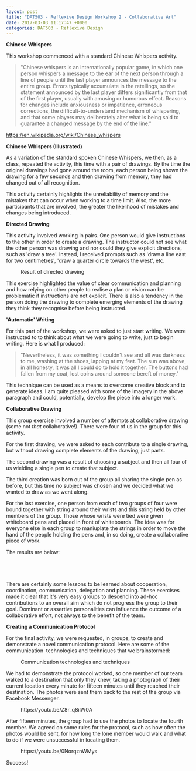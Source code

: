 ```yaml
---
layout: post
title: "DAT503 - Reflexive Design Workshop 2 - Collaborative Art"
date: 2017-03-03 11:17:47 +0000
categories: DAT503 - Reflexive Design
---
```


<!-- wp:paragraph -->
<p><strong>Chinese Whispers</strong></p>
<!-- /wp:paragraph -->

<!-- wp:paragraph -->
<p>This workshop commenced with a standard Chinese Whispers activity.</p>
<!-- /wp:paragraph -->

<!-- wp:quote -->
<blockquote class="wp-block-quote"><!-- wp:paragraph -->
<p>"Chinese whispers&nbsp;is an internationally popular&nbsp;game,&nbsp;in which one person whispers a message to the ear of the next person through a line of people until the last player announces the message to the entire group.&nbsp;Errors typically accumulate in the retellings, so the statement announced by the last player differs significantly from that of the first player, usually with amusing or humorous effect. Reasons for changes include anxiousness or impatience, erroneous corrections, the difficult-to-understand mechanism of whispering, and that some players may deliberately alter what is being said to guarantee a changed message by the end of the line."</p>
<!-- /wp:paragraph --></blockquote>
<!-- /wp:quote -->

<!-- wp:paragraph -->
<p><a href="https://en.wikipedia.org/wiki/Chinese_whispers">https://en.wikipedia.org/wiki/Chinese_whispers</a></p>
<!-- /wp:paragraph -->

<!-- wp:paragraph -->
<p><strong>Chinese Whispers (Illustrated)</strong></p>
<!-- /wp:paragraph -->

<!-- wp:paragraph -->
<p>As a variation of the standard spoken Chinese Whispers, we then, as a class, repeated the activity, this time with a pair of drawings. By the time the original drawings had gone around the room, each person being shown the drawing for a few seconds and then drawing from memory, they had changed out of all recognition.</p>
<!-- /wp:paragraph -->

<!-- wp:paragraph -->
<p>This activity certainly highlights the unreliability of memory and the mistakes that can occur when working to a time limit. Also, the more participants that are involved, the greater the likelihood of mistakes and changes being introduced.</p>
<!-- /wp:paragraph -->

<!-- wp:paragraph -->
<p><strong>Directed&nbsp;Drawing</strong></p>
<!-- /wp:paragraph -->

<!-- wp:paragraph -->
<p>This activity involved working in pairs. One person would give instructions to the other in order to create a drawing. The instructor could not see what the other person was drawing and nor could they give explicit directions, such as 'draw a tree'. Instead, I received prompts such as 'draw a line east for two centimetres', 'draw a quarter circle towards the west', etc.</p>
<!-- /wp:paragraph -->

<!-- wp:image {"id":813,"sizeSlug":"large","linkDestination":"none"} -->
<figure class="wp-block-image size-large"><img src="https://www.circleseven.co.uk/wp-content/uploads/2023/05/IMG_2016-scaled-1-768x1024.jpg" alt="" class="wp-image-813"/><figcaption class="wp-element-caption">Result of directed drawing</figcaption></figure>
<!-- /wp:image -->

<!-- wp:paragraph -->
<p>This exercise highlighted the value of clear communication and planning and how relying on other people to realise a plan or vision can be problematic if instructions are not explicit. There is also a tendency in the person doing the drawing to complete emerging elements of the drawing they think they recognise before being instructed.</p>
<!-- /wp:paragraph -->

<!-- wp:paragraph -->
<p><strong>'Automatic' Writing</strong></p>
<!-- /wp:paragraph -->

<!-- wp:paragraph -->
<p>For this part of the workshop, we were asked to just start writing. We were instructed to to think about what we were going to write, just to begin writing. Here is what I produced:</p>
<!-- /wp:paragraph -->

<!-- wp:quote -->
<blockquote class="wp-block-quote"><!-- wp:paragraph -->
<p>"Nevertheless, it was something I couldn't see and all was darkness to me, washing at the shoes, lapping at my feet. The sun was above, in all honesty, it was all I could do to hold it together. The buttons had fallen from my coat, lost coins around someone bereft of money."</p>
<!-- /wp:paragraph --></blockquote>
<!-- /wp:quote -->

<!-- wp:paragraph -->
<p>This technique can be used as a means to overcome creative block and to generate ideas. I am quite pleased with some of the imagery in the above paragraph and could, potentially, develop the piece into a longer work.</p>
<!-- /wp:paragraph -->

<!-- wp:paragraph -->
<p><strong>Collaborative Drawing</strong></p>
<!-- /wp:paragraph -->

<!-- wp:paragraph -->
<p>This group exercise involved a number of attempts at collaborative drawing (some not <em>that</em> collaborative!). There were four of us in the group for this activity.</p>
<!-- /wp:paragraph -->

<!-- wp:paragraph -->
<p>For the first drawing, we were asked to each contribute to a single drawing, but without drawing complete elements of the drawing, just parts.</p>
<!-- /wp:paragraph -->

<!-- wp:paragraph -->
<p>The second drawing was a result of choosing a subject and then all four of us wielding a single pen to create that subject.</p>
<!-- /wp:paragraph -->

<!-- wp:paragraph -->
<p>The third creation was born out of the group all sharing the single pen as before, but this time no subject was chosen and we decided what we wanted to draw as we went along.</p>
<!-- /wp:paragraph -->

<!-- wp:paragraph -->
<p>For the last exercise, one person from each of two groups of four were bound together with string around their wrists and this string held by other members of the group. Those whose wrists were tied were given whiteboard pens and placed in front of whiteboards. The idea was for everyone else in each group to maniuplate the strings in order to move the hand of the people holding the pens and, in so doing, create a collaborative piece of work.</p>
<!-- /wp:paragraph -->

<!-- wp:paragraph -->
<p>The results are below:</p>
<!-- /wp:paragraph -->

<!-- wp:gallery {"linkTo":"media"} -->
<figure class="wp-block-gallery has-nested-images columns-default is-cropped"><!-- wp:image {"id":816,"sizeSlug":"large","linkDestination":"none"} -->
<figure class="wp-block-image size-large"><img src="https://www.circleseven.co.uk/wp-content/uploads/2023/05/img_1999_33087914500_o-1024x768.jpg" alt="" class="wp-image-816"/></figure>
<!-- /wp:image -->

<!-- wp:image {"id":815,"sizeSlug":"large","linkDestination":"none"} -->
<figure class="wp-block-image size-large"><img src="https://www.circleseven.co.uk/wp-content/uploads/2023/05/img_2001_32657092913_o-1024x768.jpg" alt="" class="wp-image-815"/></figure>
<!-- /wp:image -->

<!-- wp:image {"id":817,"sizeSlug":"large","linkDestination":"none"} -->
<figure class="wp-block-image size-large"><img src="https://www.circleseven.co.uk/wp-content/uploads/2023/05/img_2002_32657092573_o-1024x768.jpg" alt="" class="wp-image-817"/></figure>
<!-- /wp:image -->

<!-- wp:image {"id":818,"sizeSlug":"large","linkDestination":"none"} -->
<figure class="wp-block-image size-large"><img src="https://www.circleseven.co.uk/wp-content/uploads/2023/05/img_2003_32657093133_o-1024x768.jpg" alt="" class="wp-image-818"/></figure>
<!-- /wp:image --></figure>
<!-- /wp:gallery -->

<!-- wp:paragraph -->
<p>There are certainly some lessons to be learned about cooperation, coordination, communication, delegation and planning. These exercises made it clear that it's very easy groups to descend into ad-hoc contributions to an overall aim which do not progress the group to their goal. Dominant or assertive personalities can influence the outcome of a collaborative effort, not always to the benefit of the team.</p>
<!-- /wp:paragraph -->

<!-- wp:paragraph -->
<p><strong>Creating a Communication Protocol</strong></p>
<!-- /wp:paragraph -->

<!-- wp:paragraph -->
<p>For the final activity, we were requested, in groups, to create and demonstrate a novel communication protocol. Here are some of the communication  technologies and techniques that we brainstormed:</p>
<!-- /wp:paragraph -->

<!-- wp:image {"id":814,"sizeSlug":"large","linkDestination":"media"} -->
<figure class="wp-block-image size-large"><a href="{{ site.baseurl }}/wp-content/uploads/2023/05/IMG_2005-scaled-1.jpg"><img src="https://www.circleseven.co.uk/wp-content/uploads/2023/05/IMG_2005-scaled-1-1024x768.jpg" alt="" class="wp-image-814"/></a><figcaption class="wp-element-caption">Communication technologies and techniques</figcaption></figure>
<!-- /wp:image -->

<!-- wp:paragraph -->
<p>We had to demonstrate the protocol worked, so one member of our team walked to a destination that only they knew, taking a photograph of their current location every minute for fifteen minutes until they reached their destination. The photos were sent them back to the rest of the group via Facebook Messenger.</p>
<!-- /wp:paragraph -->

<!-- wp:embed {"url":"https://youtu.be/Z8r_q8ilW0A","type":"video","providerNameSlug":"youtube","responsive":true,"className":"wp-embed-aspect-16-9 wp-has-aspect-ratio"} -->
<figure class="wp-block-embed is-type-video is-provider-youtube wp-block-embed-youtube wp-embed-aspect-16-9 wp-has-aspect-ratio"><div class="wp-block-embed__wrapper">
https://youtu.be/Z8r_q8ilW0A
</div></figure>
<!-- /wp:embed -->

<!-- wp:paragraph -->
<p>After fifteen minutes, the group had to use the photos to locate the fourth member. We agreed on some rules for the protocol, such as how often the photos would be sent, for how long the lone member would walk and what to do if we were unsuccessful in locating them.</p>
<!-- /wp:paragraph -->

<!-- wp:embed {"url":"https://youtu.be/0NorqznWMys","type":"video","providerNameSlug":"youtube","responsive":true,"className":"wp-embed-aspect-16-9 wp-has-aspect-ratio"} -->
<figure class="wp-block-embed is-type-video is-provider-youtube wp-block-embed-youtube wp-embed-aspect-16-9 wp-has-aspect-ratio"><div class="wp-block-embed__wrapper">
https://youtu.be/0NorqznWMys
</div></figure>
<!-- /wp:embed -->

<!-- wp:paragraph -->
<p>Success!</p>
<!-- /wp:paragraph -->